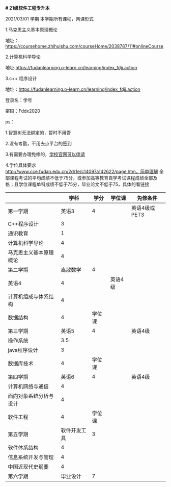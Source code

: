 **# 21级软件工程专升本**



2021/03/01 学期 本学期所有课程，网课形式



1.马克思主义基本原理概论

地址：https://coursehome.zhihuishu.com/courseHome/2038787/11#onlineCourse



2.计算机科学导论

地址:https://fudanlearning.o-learn.cn/learning/index_fdjj.action



3.c++ 程序设计

地址：https://fudanlearning.o-learn.cn/learning/index_fdjj.action



登录名：学号

密码：Fddx2020



ps：

1.智慧树无法绑定的，暂时不用管

2.没有考勤，不用去点平台的签到

3.有需要办理免修的，[学校官网可以申请](http://ceis.cce.fudan.edu.cn/cce/login/student/main.jsp) 

4.学位具体要求 http://www.cce.fudan.edu.cn/2d/1e/c14097a142622/page.htm，简单理解   全部课程考试的平均成绩不低于75分，或参加高等教育自学考试课程成绩全部及格；且学位课程单科成绩不低于75分，毕业论文不低于75，具体的看链接



|                        | 学科         | 学分   | 学位课  | 免修条件      |
| ---------------------- | ------------ | ------ | ------- | ------------- |
| 第一学期               | 英语3        | 4      |         | 英语4级或PET3 |
| C++程序设计            | 3            |        |         |               |
| 通识教育               | 1            |        |         |               |
| 计算机科学导论         | 4            |        |         |               |
| 马克思主义基本原理概论 | 4            |        |         |               |
| 第二学期               | 离散数学     | 4      |         |               |
| 英语4                  | 4            |        | 英语4级 |               |
| 计算机组成与体系结构   | 4            |        |         |               |
| 数据结构               | 4            | 学位课 |         |               |
| 第三学期               | 英语5        | 4      |         | 英语4级       |
| 操作系统               | 3.5          |        |         |               |
| java程序设计           | 3            |        |         |               |
| 数据库技术             | 4            | 学位课 |         |               |
| 第四学期               | 英语6        | 4      |         | 英语4级       |
| 计算机网络与通信       | 4            |        |         |               |
| 面向对象系统分析与设计 | 4            |        |         |               |
| 软件工程               | 4            | 学位课 |         |               |
| 第五学期               | 软件开发工具 | 3      |         |               |
| 软件体系结构           | 4            |        |         |               |
| 信息系统开发与管理     | 4            |        |         |               |
| 中国近现代史纲要       | 4            |        |         |               |
| 第六学期               | 毕业设计     | 7      |         |               |

